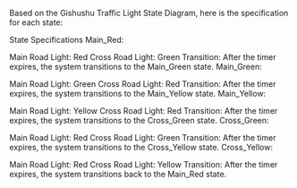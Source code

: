 Based on the Gishushu Traffic Light State Diagram, here is the specification for each state:

State Specifications
Main_Red:

Main Road Light: Red
Cross Road Light: Green
Transition: After the timer expires, the system transitions to the Main_Green state.
Main_Green:

Main Road Light: Green
Cross Road Light: Red
Transition: After the timer expires, the system transitions to the Main_Yellow state.
Main_Yellow:

Main Road Light: Yellow
Cross Road Light: Red
Transition: After the timer expires, the system transitions to the Cross_Green state.
Cross_Green:

Main Road Light: Red
Cross Road Light: Green
Transition: After the timer expires, the system transitions to the Cross_Yellow state.
Cross_Yellow:

Main Road Light: Red
Cross Road Light: Yellow
Transition: After the timer expires, the system transitions back to the Main_Red state.
